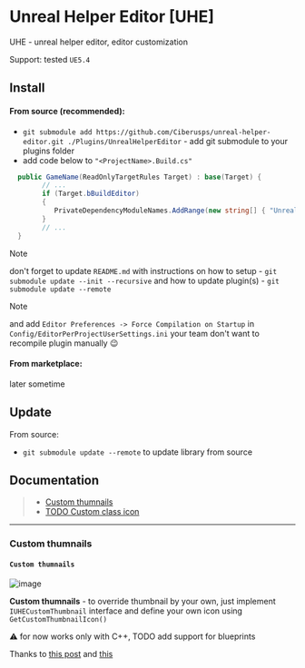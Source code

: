 # Unreal Helper Editor [UHE]

UHE - unreal helper editor, editor customization

Support: tested `UE5.4`

## Install

#### From source (recommended):

- `git submodule add https://github.com/Ciberusps/unreal-helper-editor.git ./Plugins/UnrealHelperEditor` - add git submodule to your plugins folder
- add code below to `"<ProjectName>.Build.cs"`

```C#
  public GameName(ReadOnlyTargetRules Target) : base(Target) {
        // ...
        if (Target.bBuildEditor)
        {
           PrivateDependencyModuleNames.AddRange(new string[] { "UnrealHelperEditor" });
        }
        // ...
  }
```

> [!NOTE]
> don't forget to update `README.md` with instructions on how to setup - `git submodule update --init --recursive` and how to update plugin(s) - `git submodule update --remote`

> [!NOTE]
> and add `Editor Preferences -> Force Compilation on Startup` in `Config/EditorPerProjectUserSettings.ini` your team don't want to recompile plugin manually 😉

#### From marketplace:

later sometime

## Update

From source:

- `git submodule update --remote` to update library from source

## Documentation

> - [Custom thumnails](#custom-thumnails)
> - [TODO Custom class icon](#)

---

### Custom thumnails

#### `Custom thumnails`

![image](https://github.com/user-attachments/assets/c24fd8bb-0ffe-4666-afd5-8800df650c35)

**Custom thumnails** - to override thumbnail by your own, just implement `IUHECustomThumbnail` interface and define your own icon using `GetCustomThumbnailIcon()`

⚠️ for now works only with C++, TODO add support for blueprints

Thanks to [this post](https://forums.unrealengine.com/t/custom-thumbnail-not-display-asset-is-never-loaded/143155/2?u=ciberus) and [this](https://forums.unrealengine.com/t/custom-thumbnail-on-blueprint/337532/3?u=ciberus)
